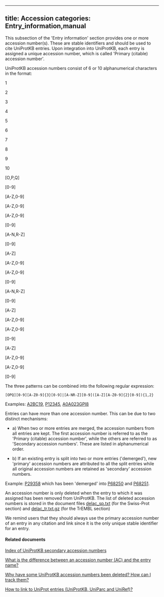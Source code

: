 
---
title: Accession
categories: Entry_information,manual
---

This subsection of the 'Entry information' section provides one or more accession number(s). These are stable identifiers and should be used to cite UniProtKB entries. Upon integration into UniProtKB, each entry is assigned a unique accession number, which is called 'Primary (citable) accession number'.

UniProtKB accession numbers consist of 6 or 10 alphanumerical characters in the format:

1

2

3

4

5

6

7

8

9

10

\[O,P,Q\]

\[0-9\]

\[A-Z,0-9\]

\[A-Z,0-9\]

\[A-Z,0-9\]

\[0-9\]

\[A-N,R-Z\]

\[0-9\]

\[A-Z\]

\[A-Z,0-9\]

\[A-Z,0-9\]

\[0-9\]

\[A-N,R-Z\]

\[0-9\]

\[A-Z\]

\[A-Z,0-9\]

\[A-Z,0-9\]

\[0-9\]

\[A-Z\]

\[A-Z,0-9\]

\[A-Z,0-9\]

\[0-9\]

The three patterns can be combined into the following regular expression:

`[OPQ][0-9][A-Z0-9]{3}[0-9]|[A-NR-Z][0-9]([A-Z][A-Z0-9]{2}[0-9]){1,2}`

Examples: [A2BC19](http://www.uniprot.org/uniprot/A2BC19#section%5Fgeneral), [P12345](http://www.uniprot.org/uniprot/P12345#section%5Fgeneral), [A0A023GPI8](http://www.uniprot.org/uniprot/A0A023GPI8#section%5Fgeneral)

Entries can have more than one accession number. This can be due to two distinct mechanisms:

*   a) When two or more entries are merged, the accession numbers from all entries are kept. The first accession number is referred to as the 'Primary (citable) accession number', while the others are referred to as 'Secondary accession numbers'. These are listed in alphanumerical order.

*   b) If an existing entry is split into two or more entries ('demerged'), new 'primary' accession numbers are attributed to all the split entries while all original accession numbers are retained as 'secondary' accession numbers.

Example: [P29358](http://www.uniprot.org/uniprot/P29358) which has been 'demerged' into [P68250](http://www.uniprot.org/uniprot/P68250#entry_information) and [P68251](http://www.uniprot.org/uniprot/P68251#entry_information).

An accession number is only deleted when the entry to which it was assigned has been removed from UniProtKB. The list of deleted accession numbers is stored in the document files [delac\_sp.txt](ftp://ftp.uniprot.org/pub/databases/uniprot/knowledgebase/docs/delac%5Fsp.txt) (for the Swiss-Prot section) and [delac\_tr.txt.gz](ftp://ftp.uniprot.org/pub/databases/uniprot/knowledgebase/docs/delac%5Ftr.txt.gz) (for the TrEMBL section)

We remind users that they should always use the primary accession number of an entry in any citation and link since it is the only unique stable identifier for an entry.

#### Related documents

[Index of UniProtKB secondary accession numbers](ftp://ftp.uniprot.org/pub/databases/uniprot/knowledgebase/docs/sec%5Fac.txt)  
  
[What is the difference between an accession number (AC) and the entry name?](http://www.uniprot.org/faq/6)  
  
[Why have some UniProtKB accession numbers been deleted? How can I track them?](http://www.uniprot.org/faq/11)  
  
[How to link to UniProt entries (UniProtKB, UniParc and UniRef)?](http://www.uniprot.org/faq/34)
        